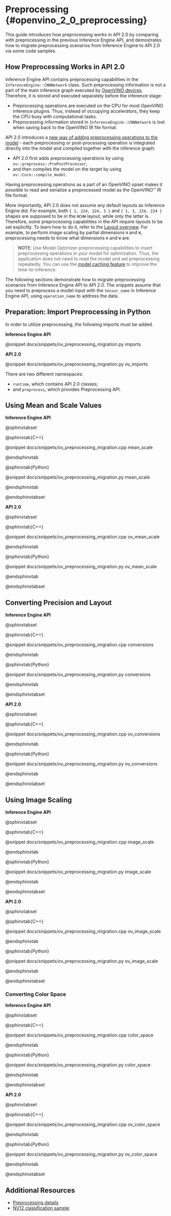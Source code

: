 # Preprocessing {#openvino_2_0_preprocessing}

This guide introduces how preprocessing works in API 2.0 by comparing with preprocessing in the previous Inference Engine API, and demostrates how to migrate preprocessing scenarios from Inference Engine to API 2.0 via some code samples.

## How Preprocessing Works in API 2.0

Inference Engine API contains preprocessing capabilities in the `InferenceEngine::CNNNetwork` class. Such preprocessing information is not a part of the main inference graph executed by [OpenVINO devices](../supported_plugins/Device_Plugins.md). Therefore, it is stored and executed separately before the inference stage:
- Preprocessing operations are executed on the CPU for most OpenVINO inference plugins. Thus, instead of occupying accelerators, they keep the CPU busy with computational tasks.
- Preprocessing information stored in `InferenceEngine::CNNNetwork` is lost when saving back to the OpenVINO IR file format.

API 2.0 introduces a [new way of adding preprocessing operations to the model](../preprocessing_overview.md) - each preprocessing or post-processing operation is integrated directly into the model and compiled together with the inference graph:
- API 2.0 first adds preprocessing operations by using `ov::preprocess::PrePostProcessor`,
- and then compiles the model on the target by using `ov::Core::compile_model`.

Having preprocessing operations as a part of an OpenVINO opset makes it possible to read and serialize a preprocessed model as the OpenVINO™ IR file format.

More importantly, API 2.0 does not assume any default layouts as Inference Engine did. For example, both `{ 1, 224, 224, 3 }` and `{ 1, 3, 224, 224 }` shapes are supposed to be in the `NCHW` layout, while only the latter is. Therefore, some preprocessing capabilities in the API require layouts to be set explicitly. To learn how to do it, refer to the [Layout overview](../layout_overview.md). For example, to perform image scaling by partial dimensions `H` and `W`, preprocessing needs to know what dimensions `H` and `W` are.

> **NOTE**: Use Model Optimizer preprocessing capabilities to insert preprocessing operations in your model for optimization. Thus, the application does not need to read the model and set preprocessing repeatedly. You can use the [model caching feature](../Model_caching_overview.md) to improve the time-to-inference.

The following sections demonstrate how to migrate preprocessing scenarios from Inference Engine API to API 2.0.
The snippets assume that you need to preprocess a model input with the `tensor_name` in Inference Engine API, using `operation_name` to address the data.

## Preparation: Import Preprocessing in Python

In order to utilize preprocessing, the following imports must be added.

**Inference Engine API**

@snippet docs/snippets/ov_preprocessing_migration.py imports

**API 2.0**

@snippet docs/snippets/ov_preprocessing_migration.py ov_imports

There are two different namespaces: 
- `runtime`, which contains API 2.0 classes;
- and `preprocess`, which provides Preprocessing API.

## Using Mean and Scale Values

**Inference Engine API**

@sphinxtabset

@sphinxtab{C++}

@snippet docs/snippets/ov_preprocessing_migration.cpp mean_scale

@endsphinxtab

@sphinxtab{Python}

@snippet  docs/snippets/ov_preprocessing_migration.py mean_scale

@endsphinxtab

@endsphinxtabset

**API 2.0**

@sphinxtabset

@sphinxtab{C++}

@snippet docs/snippets/ov_preprocessing_migration.cpp ov_mean_scale

@endsphinxtab

@sphinxtab{Python}

@snippet  docs/snippets/ov_preprocessing_migration.py ov_mean_scale

@endsphinxtab

@endsphinxtabset

## Converting Precision and Layout

**Inference Engine API**

@sphinxtabset

@sphinxtab{C++}

@snippet docs/snippets/ov_preprocessing_migration.cpp conversions

@endsphinxtab

@sphinxtab{Python}

@snippet  docs/snippets/ov_preprocessing_migration.py conversions

@endsphinxtab

@endsphinxtabset

**API 2.0**

@sphinxtabset

@sphinxtab{C++}

@snippet docs/snippets/ov_preprocessing_migration.cpp ov_conversions

@endsphinxtab

@sphinxtab{Python}

@snippet  docs/snippets/ov_preprocessing_migration.py ov_conversions

@endsphinxtab

@endsphinxtabset

## Using Image Scaling

**Inference Engine API**

@sphinxtabset

@sphinxtab{C++}

@snippet docs/snippets/ov_preprocessing_migration.cpp image_scale

@endsphinxtab

@sphinxtab{Python}

@snippet  docs/snippets/ov_preprocessing_migration.py image_scale

@endsphinxtab

@endsphinxtabset

**API 2.0**

@sphinxtabset

@sphinxtab{C++}

@snippet docs/snippets/ov_preprocessing_migration.cpp ov_image_scale

@endsphinxtab

@sphinxtab{Python}

@snippet  docs/snippets/ov_preprocessing_migration.py ov_image_scale

@endsphinxtab

@endsphinxtabset

### Converting Color Space

**Inference Engine API**

@sphinxtabset

@sphinxtab{C++}

@snippet docs/snippets/ov_preprocessing_migration.cpp color_space

@endsphinxtab

@sphinxtab{Python}

@snippet  docs/snippets/ov_preprocessing_migration.py color_space

@endsphinxtab

@endsphinxtabset

**API 2.0**

@sphinxtabset

@sphinxtab{C++}

@snippet docs/snippets/ov_preprocessing_migration.cpp ov_color_space

@endsphinxtab

@sphinxtab{Python}

@snippet  docs/snippets/ov_preprocessing_migration.py ov_color_space

@endsphinxtab

@endsphinxtabset


## Additional Resources

- [Preprocessing details](../preprocessing_details.md)
- [NV12 classification sample](../../../samples/cpp/hello_nv12_input_classification/README.md)
